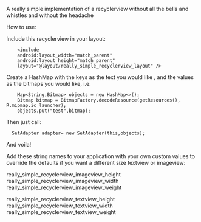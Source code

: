 
A really simple implementation of a recyclerview without all the bells and whistles and without the headache

How to use:
        
Include this recyclerview in your layout:

        <include
        android:layout_width="match_parent"
        android:layout_height="match_parent"
        layout="@layout/really_simple_recyclerview_layout" />
        
Create a HashMap with the keys as the text you would like , and the values as the bitmaps you would like, i.e:
        
        Map<String,Bitmap> objects = new HashMap<>();
        Bitmap bitmap = BitmapFactory.decodeResource(getResources(), R.mipmap.ic_launcher);
        objects.put("test",bitmap);

Then just call: 

      SetAdapter adapter= new SetAdapter(this,objects);
      
And voila!



Add these string names to your application with your own custom values to override the defaults 
if you want a different size textview or imageview:


  really_simple_recyclerview_imageview_height </br>
  really_simple_recyclerview_imageview_width</br>
  really_simple_recyclerview_imageview_weight</br>

  really_simple_recyclerview_textview_height</br>
  really_simple_recyclerview_textview_width</br>
  really_simple_recyclerview_textview_weight</br>
